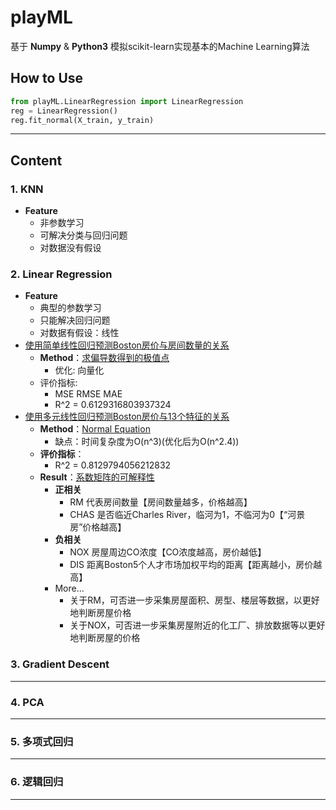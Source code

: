 # playML
基于 **Numpy** & **Python3** 模拟scikit-learn实现基本的Machine Learning算法
## How to Use
 ```python
from playML.LinearRegression import LinearRegression
reg = LinearRegression()
reg.fit_normal(X_train, y_train)
 ```
<hr/>

## Content
### 1. KNN
  - **Feature**
    - 非参数学习
    - 可解决分类与回归问题
    - 对数据没有假设
### 2. Linear Regression
  - **Feature**
    - 典型的参数学习
    - 只能解决回归问题
    - 对数据有假设：线性
  - [使用简单线性回归预测Boston房价与房间数量的关系](https://github.com/jeremybaby/playML/blob/master/02_linear_regression/03_measure_and_predict_Boston_house_data.ipynb)
    - **Method**：[求偏导数得到的极值点](https://github.com/jeremybaby/playML/blob/master/playML/SimpleLinearRegression.py)
      - 优化: 向量化
    - 评价指标: 
        - MSE RMSE MAE 
        - R^2 = 0.6129316803937324
  - [使用多元线性回归预测Boston房价与13个特征的关系]()
    - **Method**：[Normal Equation](https://github.com/jeremybaby/playML/blob/master/playML/LinearRegression.py)
        - 缺点：时间复杂度为O(n^3)(优化后为O(n^2.4))
    - **评价指标**：
        - R^2 = 0.8129794056212832
    - **Result**：[系数矩阵的可解释性](https://github.com/jeremybaby/playML/blob/master/02_linear_regression/05_mulpitle_linear_regression_in_scikit-learn.ipynb)
        - **正相关**
          - RM 代表房间数量【房间数量越多，价格越高】
          - CHAS 是否临近Charles River，临河为1，不临河为0【“河景房”价格越高】
        - **负相关**
          - NOX 房屋周边CO浓度【CO浓度越高，房价越低】
          - DIS 距离Boston5个人才市场加权平均的距离【距离越小，房价越高】
        - More...
          - 关于RM，可否进一步采集房屋面积、房型、楼层等数据，以更好地判断房屋价格
          - 关于NOX，可否进一步采集房屋附近的化工厂、排放数据等以更好地判断房屋的价格 
### 3. Gradient Descent
<hr/>

### 4. PCA
<hr/>

### 5. 多项式回归
<hr/>

### 6. 逻辑回归
<hr/>
